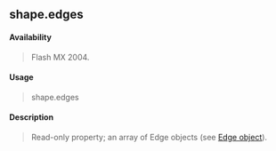 ## shape.edges

#### Availability

> Flash MX 2004.

#### Usage

> shape.edges

#### Description

> Read-only property; an array of Edge objects (see [Edge object](#_bookmark362)).
